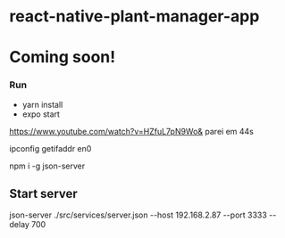 # react-native-plant-manager-app

# Coming soon!

### Run
- yarn install
- expo start



https://www.youtube.com/watch?v=HZfuL7pN9Wo& 
parei em 44s

ipconfig getifaddr en0 


 npm i -g json-server


## Start server
 json-server ./src/services/server.json --host 192.168.2.87 --port 3333 --delay 700